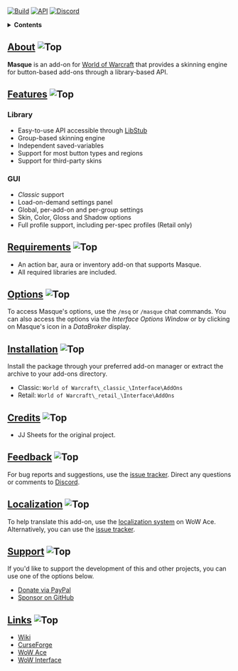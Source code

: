 [![Build][SVG-Build]][Build]
[![API][SVG-API]][API-Version]
[![Discord][SVG-Discord]][Discord]

<details>
<summary><strong>Contents</strong></summary><p>

- [About](#About "Go to About")
- [Features](#Features "Go to Features")
  - [Library](#Library "Go to Add-On Library")
  - [GUI](#GUI "Go to GUI")
- [Requirements](#Requirements "Go to Requirements")
- [Options](#Options "Go to Options")
- [Installation](#Installation "Go to Installation")
- [Credits](#Credits "Go to Credits")
- [Feedback](#Feedback "Go to Feedback")
- [Localization](#Localization "Go to Localization")
- [Support](#Support "Go to Support")
- [Links](#Links "Go to Links")

</p></details>

## [About][Top] ![Top][SVG-Top]

**Masque** is an add-on for [World of Warcraft] that provides a skinning engine for button-based add-ons through a library-based API.

## [Features][Top] ![Top][SVG-Top]

### Library

- Easy-to-use API accessible through [LibStub]
- Group-based skinning engine
- Independent saved-variables
- Support for most button types and regions
- Support for third-party skins

### GUI

- _Classic_ support
- Load-on-demand settings panel
- Global, per-add-on and per-group settings
- Skin, Color, Gloss and Shadow options
- Full profile support, including per-spec profiles (Retail only)

## [Requirements][Top] ![Top][SVG-Top]

- An action bar, aura or inventory add-on that supports Masque.
- All required libraries are included.

## [Options][Top] ![Top][SVG-Top]

To access Masque's options, use the `/msq` or `/masque` chat commands. You can also access the options via the _Interface Options Window_ or by clicking on Masque's icon in a _DataBroker_ display.

## [Installation][Top] ![Top][SVG-Top]

Install the package through your preferred add-on manager or extract the archive to your add-ons directory.

- Classic: `World of Warcraft\_classic_\Interface\AddOns`
- Retail: `World of Warcraft\_retail_\Interface\AddOns`

## [Credits][Top] ![Top][SVG-Top]

- JJ Sheets for the original project.

## [Feedback][Top] ![Top][SVG-Top]

For bug reports and suggestions, use the [issue tracker]. Direct any questions or comments to [Discord].

## [Localization][Top] ![Top][SVG-Top]

To help translate this add-on, use the [localization system] on WoW Ace. Alternatively, you can use the [issue tracker].

## [Support][Top] ![Top][SVG-Top]

If you'd like to support the development of this and other projects, you can use one of the options below.

- [Donate via PayPal][Donate]
- [Sponsor on GitHub][Sponsor]

## [Links][Top] ![Top][SVG-Top]

- [Wiki][Wiki]
- [CurseForge][CurseForge]
- [WoW Ace][WoW Ace]
- [WoW Interface]

[Links]: #

[API-Version]: https://github.com/SFX-WoW/Masque/wiki/API-Version (API Version)
[Build]: https://github.com/SFX-WoW/Masque/actions?query=workflow%3ARelease (Build Status)
[Discord]: https://discord.gg/DDVqkd6 (Discord)

[Top]: #Top (Top of the Page)

[LibStub]: https://www.wowace.com/projects/libstub (View on WoW Ace)
[World of Warcraft]: https://worldofwarcraft.com (World of Warcraft)

[Issue Tracker]: https://github.com/SFX-WoW/Masque/issues (Report an Issue)
[Localization System]: https://www.wowace.com/projects/masque/localization (Translate on WoW Ace)
[Wiki]: https://github.com/SFX-WoW/Masque/wiki (Masque Wiki)

[Donate]: https://www.paypal.me/stormfxi (Donate via PayPal)
[Sponsor]: https://github.com/sponsors/StormFX (Sponsor on GitHub)

[CurseForge]: https://www.curseforge.com/wow/addons/masque (View on CurseForge)
[GitHub]: https://github.com/SFX-WoW/Masque (Download from GitHub)
[WoW Ace]: https://www.wowace.com/projects/masque (Download from WoW Ace)
[WoW Interface]: https://www.wowinterface.com/downloads/info12097 (Download from WoW Interface)

[Images]: #

[SVG-API]: https://img.shields.io/endpoint?url=https://wow.stormfx.com/img/svg/masque-api.json
[SVG-Build]: https://img.shields.io/github/workflow/status/SFX-WoW/Masque/Release?label=Build&logo=github&logoColor=fff&style=flat-square
[SVG-Discord]: https://img.shields.io/badge/Discord-7289DA?logo=discord&logoColor=fff&style=flat-square
[SVG-Top]: https://www.stormfx.com/img/svg/link-top-light.svg

